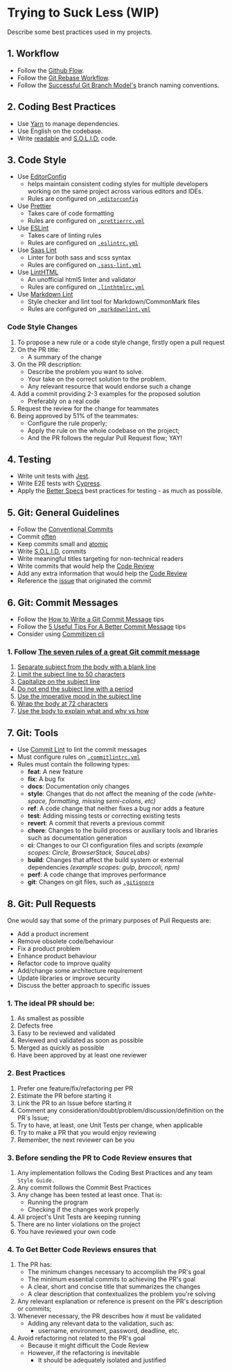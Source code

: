 # Trying to Suck Less (WIP)

Describe some best practices used in my projects.

## 1. Workflow

- Follow the [Github Flow](https://guides.github.com/introduction/flow/).
- Follow the [Git Rebase Workflow](https://randyfay.com/content/rebase-workflow-git).
- Follow the [Successful Git Branch Model's](http://nvie.com/posts/a-successful-git-branching-model/) branch naming conventions.

## 2. Coding Best Practices

- Use [Yarn](http://yarnpkg.com) to manage dependencies.
- Use English on the codebase.
- Write [readable](https://youtu.be/56mETnrByBM) and [S.O.L.I.D.](https://scotch.io/bar-talk/s-o-l-i-d-the-first-five-principles-of-object-oriented-design) code.

## 3. Code Style

- Use [EditorConfig](https://editorconfig.org/)
  - helps maintain consistent coding styles for multiple developers working on the same project across various editors and IDEs.
  - Rules are configured on [`.editorconfig`](https://editorconfig-specification.readthedocs.io/)
- Use [Prettier](https://prettier.io/)
  - Takes care of code formatting
  - Rules are configured on [`.prettierrc.yml`](https://prettier.io/docs/en/configuration.html)
- Use [ESLint](https://eslint.org/)
  - Takes care of linting rules
  - Rules are configured on [`.eslintrc.yml`](https://eslint.org/docs/developer-guide/shareable-configs)
- Use [Saas Lint](https://www.npmjs.com/package/sass-lint)
  - Linter for both sass and scss syntax
  - Rules are configured on [`.sass-lint.yml`](https://github.com/sasstools/sass-lint/tree/master/docs/options)
- Use [LintHTML](https://www.npmjs.com/package/@linthtml/linthtml)
  - An unofficial html5 linter and validator
  - Rules are configured on [`.linthtmlrc.yml`](https://github.com/linthtml/linthtml#rules)
- Use [Markdown Lint](https://www.npmjs.com/package/markdownlint-cli)
  - Style checker and lint tool for Markdown/CommonMark files
  - Rules are configured on [`.markdownlint.yml`](https://github.com/DavidAnson/markdownlint#configuration)

### Code Style Changes

1. To propose a new rule or a code style change, firstly open a pull request
2. On the PR title:
   - A summary of the change
3. On the PR description:
   - Describe the problem you want to solve.
   - Your take on the correct solution to the problem.
   - Any relevant resource that would endorse such a change
4. Add a commit providing 2-3 examples for the proposed solution
   - Preferably on a real code
5. Request the review for the change for teammates
6. Being approved by 51% of the teammates:
   - Configure the rule properly;
   - Apply the rule on the whole codebase on the project;
   - And the PR follows the regular Pull Request flow; YAY!

## 4. Testing

- Write unit tests with [Jest](https://jestjs.io/).
- Write E2E tests with [Cypress](https://www.cypress.io/).
- Apply the [Better Specs](http://www.betterspecs.org/) best practices for testing - as much as possible.

## 5. Git: General Guidelines

- Follow the [Conventional Commits](https://conventionalcommits.org/)
- Commit [often](https://sethrobertson.github.io/GitBestPractices/#sausage_metaphor)
- Keep commits small and [atomic](https://www.freshconsulting.com/atomic-commits/)
- Write [S.O.L.I.D.](https://youtu.be/e9K1gHYIE2c) commits
- Write meaningful titles targeting for non-technical readers
- Write commits that would help the [Code Review](#8-code-reviews)
- Add any extra information that would help the [Code Review](#8-code-reviews)
- Reference the [issue](https://help.github.com/en/articles/autolinked-references-and-urls) that originated the commit

## 6. Git: Commit Messages

- Follow the [How to Write a Git Commit Message](http://chris.beams.io/posts/git-commit/) tips
- Follow the [5 Useful Tips For A Better Commit Message](https://robots.thoughtbot.com/5-useful-tips-for-a-better-commit-message) tips
- Consider using [Commitizen cli](http://commitizen.github.io/cz-cli/)

### 1. Follow [The seven rules of a great Git commit message](https://chris.beams.io/posts/git-commit/)

1. [Separate subject from the body with a blank line](https://chris.beams.io/posts/git-commit/#separate)
2. [Limit the subject line to 50 characters](https://chris.beams.io/posts/git-commit/#limit-50)
3. [Capitalize on the subject line](https://chris.beams.io/posts/git-commit/#capitalize)
4. [Do not end the subject line with a period](https://chris.beams.io/posts/git-commit/#end)
5. [Use the imperative mood in the subject line](https://chris.beams.io/posts/git-commit/#imperative)
6. [Wrap the body at 72 characters](https://chris.beams.io/posts/git-commit/#wrap-72)
7. [Use the body to explain what and why vs how](https://chris.beams.io/posts/git-commit/#why-not-how)

## 7. Git: Tools

- Use [Commit Lint](https://commitlint.js.org/#/) to lint the commit messages
- Must configure rules on [`.commitlintrc.yml`](https://commitlint.js.org/#/reference-configuration)
- Rules must contain the following types:
  - **feat**: A new feature
  - **fix**: A bug fix
  - **docs**: Documentation only changes
  - **style**: Changes that do not affect the meaning of the code _(white-space, formatting, missing semi-colons, etc)_
  - **ref**: A code change that neither fixes a bug nor adds a feature
  - **test**: Adding missing tests or correcting existing tests
  - **revert**: A commit that reverts a previous commit
  - **chore**: Changes to the build process or auxiliary tools and libraries such as documentation generation
  - **ci**: Changes to our CI configuration files and scripts _(example scopes: Circle, BrowserStack, SauceLabs)_
  - **build**: Changes that affect the build system or external dependencies _(example scopes: gulp, broccoli, npm)_
  - **perf**: A code change that improves performance
  - **git**: Changes on git files, such as [`.gitignore`](https://git-scm.com/docs/gitignore)
 
## 8. Git: Pull Requests

One would say that some of the primary purposes of Pull Requests are:

- Add a product increment
- Remove obsolete code/behaviour
- Fix a product problem
- Enhance product behaviour
- Refactor code to improve quality
- Add/change some architecture requirement
- Update libraries or improve security
- Discuss the better approach to specific issues

### 1. The ideal PR should be:

1. As smallest as possible
2. Defects free
3. Easy to be reviewed and validated
4. Reviewed and validated as soon as possible
5. Merged as quickly as possible
6. Have been approved by at least one reviewer

### 2. Best Practices

1. Prefer one feature/fix/refactoring per PR
2. Estimate the PR before starting it
3. Link the PR to an Issue before starting it
4. Comment any consideration/doubt/problem/discussion/definition on the PR`s Issue;
5. Try to have, at least, one Unit Tests per change, when applicable
6. Try to make a PR that you would enjoy reviewing
7. Remember, the next reviewer can be you

### 3. Before sending the PR to Code Review ensures that

1. Any implementation follows the Coding Best Practices and any team `Style Guide.`
2. Any commit follows the Commit Best Practices
3. Any change has been tested at least once. That is:
   - Running the program
   - Checking if the changes work properly
4. All project's Unit Tests are keeping running
5. There are no linter violations on the project
6. You have reviewed your own code

### 4. To Get Better Code Reviews ensures that

1. The PR has:
   - The minimum changes necessary to accomplish the PR's goal
   - The minimum essential commits to achieving the PR's goal
   - A clear, short and concise title that summarizes the changes
   - A clear description that contextualizes the problem you're solving
2. Any relevant explanation or reference is present on the PR's description or commits;
3. Whenever necessary, the PR describes how it must be validated
    - Adding any relevant data to the validation, such as: 
      - username, environment, password, deadline, etc.
4. Avoid refactoring not related to the PR's goal
   - Because it might difficult the Code Review
   - However, if the refactoring is inevitable
     - It should be adequately isolated and justified
